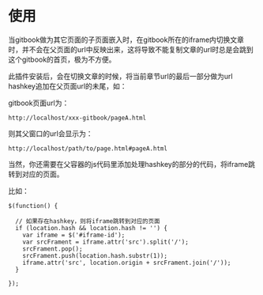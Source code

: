 # 使用

当gitbook做为其它页面的子页面嵌入时，在gitbook所在的iframe内切换文章时，并不会在父页面的url中反映出来，这将导致不能复制文章的url时总是会跳到这个gitbook的首页，极为不方便。

此插件安装后，会在切换文章的时候，将当前章节url的最后一部分做为url hashkey追加在父页面url的未尾，如：

gitbook页面url为：

`http://localhost/xxx-gitbook/pageA.html`

则其父窗口的url会显示为：

`http://localhost/path/to/page.html#pageA.html`

当然，你还需要在父容器的js代码里添加处理hashkey的部分的代码，将iframe跳转到对应的页面。

比如：

```
$(function() {

  // 如果存在hashkey，则将iframe跳转到对应的页面
  if (location.hash && location.hash != '') {
    var iframe = $('#iframe-id');
    var srcFrament = iframe.attr('src').split('/');
    srcFrament.pop();
    srcFrament.push(location.hash.substr(1));
    iframe.attr('src', location.origin + srcFrament.join('/'));
  }

});
```